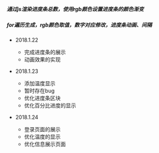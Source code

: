 ##### 通过js渲染进度条总数，使用rgb颜色设置进度条的颜色渐变
##### for遍历生成，rgb颜色取值，数字对应修改，进度条动画、间隔

+ 2018.1.22
    - 完成进度条的展示 
    - 动画效果的实现

+ 2018.1.23
    - 添加温度显示
    - 暂时存在bug    
    - 优化进度条区块
    - 优化百分比进度的显示

+ 2018.1.24
    - 登录页面的展示
    - 优化温度的显示
    - 优化信息展示页面    